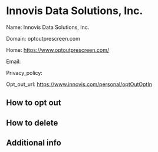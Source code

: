 
# Innovis Data Solutions, Inc.

Name: Innovis Data Solutions, Inc.

Domain: optoutprescreen.com

Home: https://www.optoutprescreen.com/

Email: 

Privacy_policy: 

Opt_out_url: https://www.innovis.com/personal/optOutOptIn



## How to opt out



## How to delete



## Additional info





